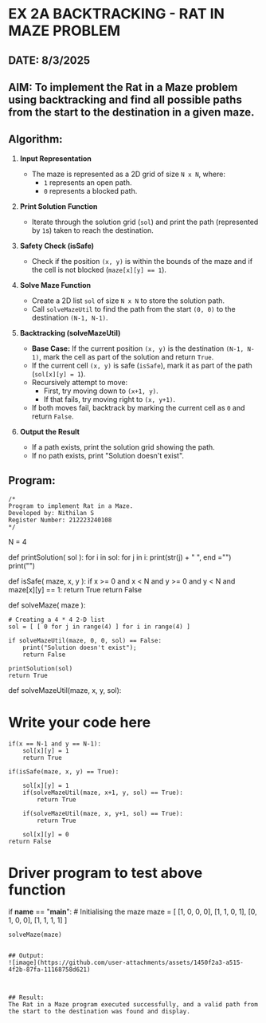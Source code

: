 # EX 2A BACKTRACKING - RAT IN MAZE PROBLEM
## DATE: 8/3/2025
## AIM: To implement the Rat in a Maze problem using backtracking and find all possible paths from the start to the destination in a given maze.

## Algorithm:

1. **Input Representation**  
   - The maze is represented as a 2D grid of size `N x N`, where:
     - `1` represents an open path.
     - `0` represents a blocked path.

2. **Print Solution Function**  
   - Iterate through the solution grid (`sol`) and print the path (represented by `1`s) taken to reach the destination.

3. **Safety Check (isSafe)**  
   - Check if the position `(x, y)` is within the bounds of the maze and if the cell is not blocked (`maze[x][y] == 1`).

4. **Solve Maze Function**  
   - Create a 2D list `sol` of size `N x N` to store the solution path.
   - Call `solveMazeUtil` to find the path from the start `(0, 0)` to the destination `(N-1, N-1)`.

5. **Backtracking (solveMazeUtil)**  
   - **Base Case:** If the current position `(x, y)` is the destination `(N-1, N-1)`, mark the cell as part of the solution and return `True`.
   - If the current cell `(x, y)` is safe (`isSafe`), mark it as part of the path (`sol[x][y] = 1`).
   - Recursively attempt to move:
     - First, try moving down to `(x+1, y)`.
     - If that fails, try moving right to `(x, y+1)`.
   - If both moves fail, backtrack by marking the current cell as `0` and return `False`.

6. **Output the Result**  
   - If a path exists, print the solution grid showing the path.
   - If no path exists, print "Solution doesn't exist".
   

## Program:
```
/*
Program to implement Rat in a Maze.
Developed by: Nithilan S
Register Number: 212223240108
*/
```
N = 4

def printSolution( sol ):
    for i in sol:
        for j in i:
            print(str(j) + " ", end ="")
        print("")
 
def isSafe( maze, x, y ):
    if x >= 0 and x < N and y >= 0 and y < N and maze[x][y] == 1:
        return True
    return False
 
def solveMaze( maze ):
     
    # Creating a 4 * 4 2-D list
    sol = [ [ 0 for j in range(4) ] for i in range(4) ]
     
    if solveMazeUtil(maze, 0, 0, sol) == False:
        print("Solution doesn't exist");
        return False
     
    printSolution(sol)
    return True
     

def solveMazeUtil(maze, x, y, sol):
     
# Write your code here
    if(x == N-1 and y == N-1):
        sol[x][y] = 1
        return True
    
    if(isSafe(maze, x, y) == True):
        
        sol[x][y] = 1
        if(solveMazeUtil(maze, x+1, y, sol) == True):
            return True
            
        if(solveMazeUtil(maze, x, y+1, sol) == True):
            return True
            
        sol[x][y] = 0
    return False
        
# Driver program to test above function
if __name__ == "__main__":
    # Initialising the maze
    maze = [ [1, 0, 0, 0],
             [1, 1, 0, 1],
             [0, 1, 0, 0],
             [1, 1, 1, 1] ]
              
    solveMaze(maze)
```

## Output:
![image](https://github.com/user-attachments/assets/1450f2a3-a515-4f2b-87fa-11168758d621)



## Result:
The Rat in a Maze program executed successfully, and a valid path from the start to the destination was found and display.
